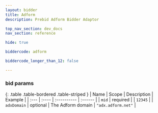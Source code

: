 ```yaml
---
layout: bidder
title: Adform
description: Prebid Adform Bidder Adaptor 

top_nav_section: dev_docs
nav_section: reference

hide: true

biddercode: adform

biddercode_longer_than_12: false

---
```



### bid params

{: .table .table-bordered .table-striped }
| Name | Scope | Description | Example |
| :--- | :---- | :---------- | :------ |
| `mid` | required | | `12345` |
| `adxDomain` | optional | The Adform domain | `"adx.adform.net"` |
